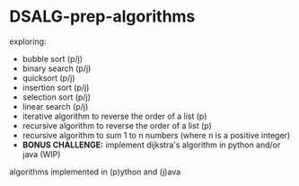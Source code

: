 # DSALG-prep-algorithms
exploring:
- bubble sort (p/j)
- binary search (p/j)
- quicksort (p/j)
- insertion sort (p/j)
- selection sort (p/j)
- linear search (p/j)
- iterative algorithm to reverse the order of a list (p)
- recursive algorithm to reverse the order of a list (p)
- recursive algorithm to sum 1 to n numbers (where n is a positive integer)
- **BONUS CHALLENGE:** implement dijkstra's algorithm in python and/or java (WIP)   

algorithms implemented in (p)ython and (j)ava  
